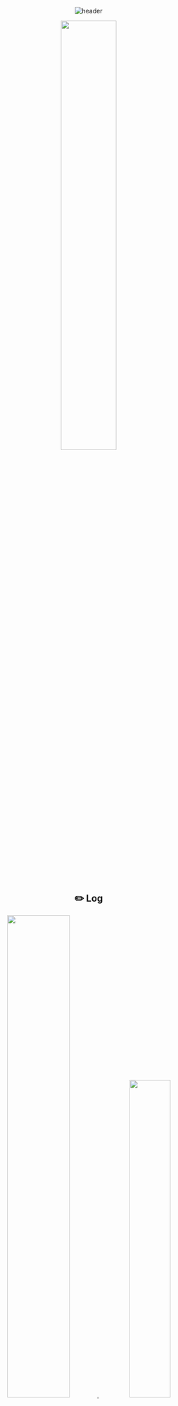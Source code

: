 <div align="center">
    
![header](https://capsule-render.vercel.app/api?type=waving&height=300&color=B495DF&text=정상영업중&reversal=false&textBg=false&desc=Data%20scientist%20|%20Minseo%20Kim&descAlign=60&descAlignY=60&fontSize=80&animation=fadeIn&fontColor=495057&fontAlignY=40)

<img src="https://github.com/user-attachments/assets/315e3f48-7954-45c3-b77f-cc4c6d703ac0" style="width: 50%;">


## ✏️ Log
<div align="center">
    <a href="https://velog.io/@kms39273/posts" target="_blank">
        <picture>
            <img width="53%" src="https://velog-readme-stats.vercel.app/api?name=kms39273">
        </picture>
    </a>
    &nbsp;
    <a href="https://velog.io/@kms39273/posts" target="_blank">
        <picture>
            <img width="43%" src="https://velog-readme-stats.vercel.app/api/list?name=kms39273">
        </picture>
    </a>
</div>

<br>


[![Velog Badge](http://img.shields.io/badge/Velog-20C997?style=flat-square&logo=Velog&logoColor=white&link=https://velog.io/@kms39273/posts)](https://velog.io/@kms39273/posts)
&nbsp;&nbsp;
[![Naver Badge](https://img.shields.io/badge/Naver-03C75A?style=flat-square&logo=Naver&logoColor=white&link=https://blog.naver.com/def__init__)](https://blog.naver.com/def__init__)

## 🪧 My Stats

<div align="center">
    <picture>
        <img width="40%" src="http://mazassumnida.wtf/api/generate_badge?boj=kms39273">
    </picture>
    &nbsp;&nbsp;&nbsp;
    <picture>
        <img width="47%" src="https://github-readme-stats.vercel.app/api?username=cukminseo&show_icons=true&theme=dark">
    </picture>
</div>


</div>

## 🎓 Education

### [네이버 부스트 캠프 AI Tech 7기](https://boostcamp.connect.or.kr/program_ai.html)
#### NLP트랙
- 2024.08. ~ 2025.02.

### [네트워크과학 연구실](https://nslab-cuk.github.io/)
#### 학부연구생
- 2023.07. ~ 2024.05.

### [가톨릭대학교](https://www.catholic.ac.kr/ko/index.do)
#### 정보통신전자공학부 1전공
#### 컴퓨터정보공학부 2전공
#### 인공지능학과 부전공

- 2019.03. ~ 2025.08.


